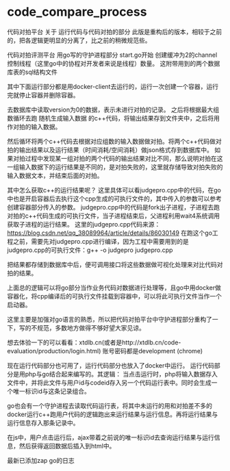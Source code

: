 # code_compare_process
代码对拍平台 关于 运行代码与代码对拍的部分
此版是重构后的版本，相较于之前的，把各逻辑更明显的分离了，比之前的稍微规范些。


代码对拍评测平台 用go写的守护进程部分
start.go开始 创建缓冲为2的channel控制线程（这里go中的协程对开发者来说是线程）数量。
这附带用到的两个数据库表的sql结构文件

其中下面运行部分都是用docker-client去运行的，运行一次创建一个容器，运行完就停止容器并删除容器。

去数据库中读取version为0的数据，表示未进行对拍的记录。
之后将根据最大组数循环去跑 随机生成输入数据 的c++代码，将输出结果存到文件夹中，之后将用作对拍的输入数据。

然后循环将两个c++代码去根据对应组数的输入数据做对拍。将两个c++代码做对拍的输出结果以及运行结果（时间消耗/空间消耗）做json格式存到数据库中。
如果对拍过程中发现某一组对拍的两个代码的输出结果对比不同，那么说明对拍在这一组输入数据下的运行结果是不同的，是对拍失败的，这里就存储导致对拍失败的输入数据文本，并结束后面的对拍。

其中怎么获取c++的运行结果呢？
这里具体可以看judgepro.cpp中的代码，在go中也是开启容器后去执行这个cpp生成的可执行文件的，其中传入的参数可以参考创建容器部分传入的参数。
judgepro.cpp中的代码是fork出子进程，子进程去跑对拍的c++代码生成的可执行文件，当子进程结束后，父进程利用wait4系统调用获取子进程的运行结果。
这里的judgepro.cpp代码来源：https://blog.csdn.net/qq_38089964/article/details/86030149
在跑这个go工程之前，需要先对judgepro.cpp进行编译，因为工程中需要用到的是judgepro.cpp的可执行文件：g++ -o judgepro judgepro.cpp


把结果都存储到数据库中后，便可调用接口将这些数据做可视化处理来对比代码对拍的结果。

上面总的逻辑可以将go部分当作业务代码对数据进行处理等，且go中用docker做容器化，将cpp编译后的可执行文件挂载到容器中，可以将此可执行文件当作一个启动器。

这里主要是加强对go语言的熟悉，所以把代码对拍平台中守护进程部分重构了一下，写的不规范，多数地方做得不够好望大家见谅。

想去体验一下的可以看看：xtdlb.cn(或者是http://xtdlb.cn/code-evaluation/production/login.html) 账号密码都是development        (chrome)




现在运行代码部分也可用了，运行代码部分也放入了docker中运行。
运行代码部分是用php与go结合起来编写的。其逻辑：
当点击运行时，php将输入数据存入文件中，并将此文件与用户id与codeid存入另一个代码运行表中。同时会生成一个唯一标识id与这条记录组合。

go也会有一个守护进程去读取代码运行表，将其中未运行的用和对拍差不多的docker运行c++跑用户代码的逻辑跑出来运行结果与运行信息。再将运行结果与运行信息存入那条记录中。

在js中，用户点击运行后，ajax带着之前说的唯一标识id去查询运行结果与运行信息，然后获得返回数据后插入到html中。

最新已添加zap go的日志
